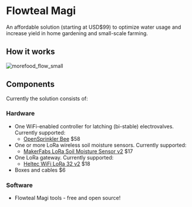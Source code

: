 # Flowteal Magi
An affordable solution (starting at USD$99) to optimize water usage and increase yield in home gardening and small-scale farming.

## How it works

![morefood_flow_small](https://user-images.githubusercontent.com/56868476/162023033-421634d0-22ca-4288-a4a3-cf30246a72a9.jpg)

## Components
Currently the solution consists of:

### Hardware
- One WiFi-enabled controller for latching (bi-stable) electrovalves. Currently supported:
    -  [OpenSprinkler Bee](https://opensprinkler.com/product/opensprinkler-bee/) $58
- One or more LoRa wireless soil moisture sensors. Currently supported:
    -  [MakerFabs LoRa Soil Moisture Sensor v2](https://www.makerfabs.com/lora-soil-moisture-sensor-v2.html) $17
- One LoRa gateway. Currently supported:
    -  [Heltec WiFi LoRa 32 v2](https://heltec.org/project/wifi-lora-32/) $18
- Boxes and cables $6

### Software
- Flowteal Magi tools - free and open source!
